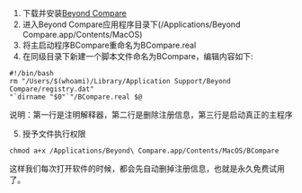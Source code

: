 1. 下载并安装[Beyond Compare](https://www.scootersoftware.com/download.php)
2. 进入Beyond Compare应用程序目录下(/Applications/Beyond Compare.app/Contents/MacOS)
3. 将主启动程序BCompare重命名为BCompare.real
4. 在同级目录下新建一个脚本文件命名为BCompare，编辑内容如下:  
```
#!/bin/bash
rm "/Users/$(whoami)/Library/Application Support/Beyond Compare/registry.dat"
"`dirname "$0"`"/BCompare.real $@
```
说明：第一行是注明解释器，第二行是删除注册信息，第三行是启动真正的主程序  

5. 授予文件执行权限  
```
chmod a+x /Applications/Beyond\ Compare.app/Contents/MacOS/BCompare
```

这样我们每次打开软件的时候，都会先自动删掉注册信息，也就是永久免费试用了。